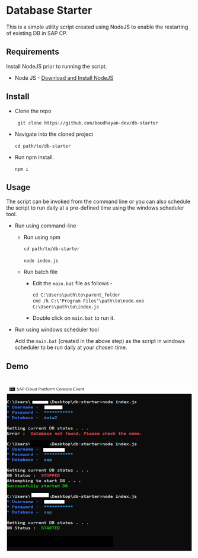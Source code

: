 # Database Starter

This is a simple utility script created using NodeJS to enable the restarting of existing DB in SAP CP.

## Requirements

Install NodeJS prior to running the script.

* Node JS - [Download and Install NodeJS](https://nodejs.org/en/download/)

## Install

* Clone the repo

    ` git clone https://github.com/boudhayan-dev/db-starter`

* Navigate into the cloned project
    
    `cd path/to/db-starter`

* Run npm install.

    ` npm i `

## Usage

The script can be invoked from the command line or you can also schedule the script to run daily at a pre-defined time using the windows scheduler tool.

* Run using command-line

    * Run using npm

        ```
        cd path/to/db-starter
        
        node index.js
        ```
    * Run batch file

        * Edit the `main.bat`  file as follows -

            ```
            cd C:\Users\path\to\parent_folder
            cmd /k C:\"Program Files"\path\to\node.exe	C:\Users\path\to\index.js
            ```
        
        * Double click on `main.bat` to run it.

* Run using windows scheduler tool

    Add the `main.bat` (created in the above step) as the script in windows scheduler to be run daily at your chosen time.


## Demo


<h1 align="center"> <p align="center"><img src="demo.PNG" alt="demo" width="500" height ="450" align='center'/></p> </h1>


 



